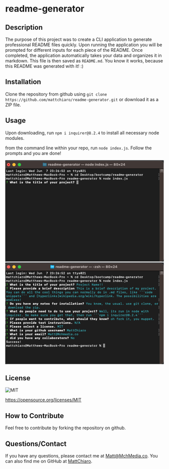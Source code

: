 # readme-generator

## Description
         
The purpose of this project was to create a CLI application to generate professional README files quickly. Upon running the application you will be prompted for different inputs for each piece of the README. Once completed, the application automatically takes your data and organizes it in markdown. This file is then saved as ```README.md```. You know it works, because this README was generated with it! :)

## Installation

Clone the repository from github using ```git clone https://github.com/mattchiaro/readme-generator.git``` or download it as a ZIP file.

## Usage
 Upon downloading, run ```npm i inquirer@8.2.4``` to install all necessary node modules.

from the command line within your repo, run ```node index.js```. Follow the prompts and you are done!

![initial CLI interface](./images/initial-CLI.png)
![completed CLI interface](./images/completed-app.png)



## License

![MIT](https://img.shields.io/badge/license-MIT-blue.svg)

https://opensource.org/licenses/MIT

## How to Contribute

Feel free to contribute by forking the repository on github.

## Questions/Contact

If you have any questions, please contact me at Matt@MchMedia.co. You can also find me on GitHub at [MattChiaro](https://github.com/MattChiaro).

